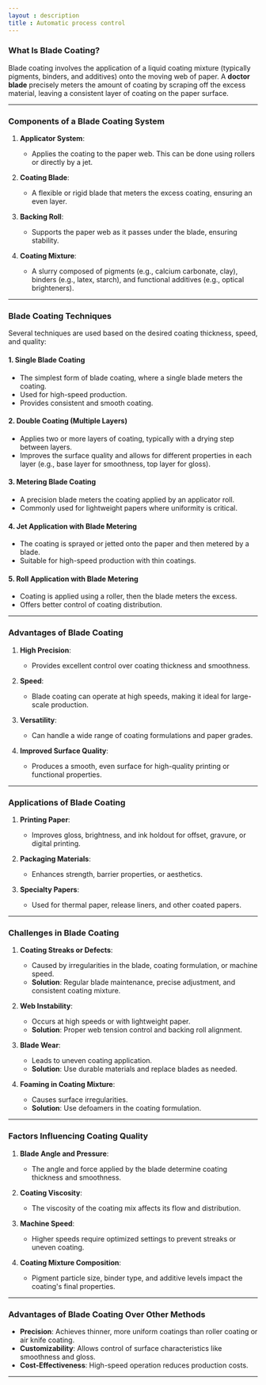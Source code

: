 ```yaml
---
layout : description
title : Automatic process control
---
```


### **What Is Blade Coating?**
Blade coating involves the application of a liquid coating mixture (typically pigments, binders, and additives) onto the moving web of paper. A **doctor blade** precisely meters the amount of coating by scraping off the excess material, leaving a consistent layer of coating on the paper surface.

---

### **Components of a Blade Coating System**
1. **Applicator System**:
    - Applies the coating to the paper web. This can be done using rollers or directly by a jet.

2. **Coating Blade**:
    - A flexible or rigid blade that meters the excess coating, ensuring an even layer.

3. **Backing Roll**:
    - Supports the paper web as it passes under the blade, ensuring stability.

4. **Coating Mixture**:
    - A slurry composed of pigments (e.g., calcium carbonate, clay), binders (e.g., latex, starch), and functional additives (e.g., optical brighteners).

---

### **Blade Coating Techniques**
Several techniques are used based on the desired coating thickness, speed, and quality:

#### 1. **Single Blade Coating**
- The simplest form of blade coating, where a single blade meters the coating.
- Used for high-speed production.
- Provides consistent and smooth coating.

#### 2. **Double Coating (Multiple Layers)**
- Applies two or more layers of coating, typically with a drying step between layers.
- Improves the surface quality and allows for different properties in each layer (e.g., base layer for smoothness, top layer for gloss).

#### 3. **Metering Blade Coating**
- A precision blade meters the coating applied by an applicator roll.
- Commonly used for lightweight papers where uniformity is critical.

#### 4. **Jet Application with Blade Metering**
- The coating is sprayed or jetted onto the paper and then metered by a blade.
- Suitable for high-speed production with thin coatings.

#### 5. **Roll Application with Blade Metering**
- Coating is applied using a roller, then the blade meters the excess.
- Offers better control of coating distribution.

---

### **Advantages of Blade Coating**
1. **High Precision**:
    - Provides excellent control over coating thickness and smoothness.

2. **Speed**:
    - Blade coating can operate at high speeds, making it ideal for large-scale production.

3. **Versatility**:
    - Can handle a wide range of coating formulations and paper grades.

4. **Improved Surface Quality**:
    - Produces a smooth, even surface for high-quality printing or functional properties.

---

### **Applications of Blade Coating**
1. **Printing Paper**:
    - Improves gloss, brightness, and ink holdout for offset, gravure, or digital printing.

2. **Packaging Materials**:
    - Enhances strength, barrier properties, or aesthetics.

3. **Specialty Papers**:
    - Used for thermal paper, release liners, and other coated papers.

---

### **Challenges in Blade Coating**
1. **Coating Streaks or Defects**:
    - Caused by irregularities in the blade, coating formulation, or machine speed.
    - **Solution**: Regular blade maintenance, precise adjustment, and consistent coating mixture.

2. **Web Instability**:
    - Occurs at high speeds or with lightweight paper.
    - **Solution**: Proper web tension control and backing roll alignment.

3. **Blade Wear**:
    - Leads to uneven coating application.
    - **Solution**: Use durable materials and replace blades as needed.

4. **Foaming in Coating Mixture**:
    - Causes surface irregularities.
    - **Solution**: Use defoamers in the coating formulation.

---

### **Factors Influencing Coating Quality**
1. **Blade Angle and Pressure**:
    - The angle and force applied by the blade determine coating thickness and smoothness.

2. **Coating Viscosity**:
    - The viscosity of the coating mix affects its flow and distribution.

3. **Machine Speed**:
    - Higher speeds require optimized settings to prevent streaks or uneven coating.

4. **Coating Mixture Composition**:
    - Pigment particle size, binder type, and additive levels impact the coating's final properties.

---

### **Advantages of Blade Coating Over Other Methods**
- **Precision**: Achieves thinner, more uniform coatings than roller coating or air knife coating.
- **Customizability**: Allows control of surface characteristics like smoothness and gloss.
- **Cost-Effectiveness**: High-speed operation reduces production costs.

---

